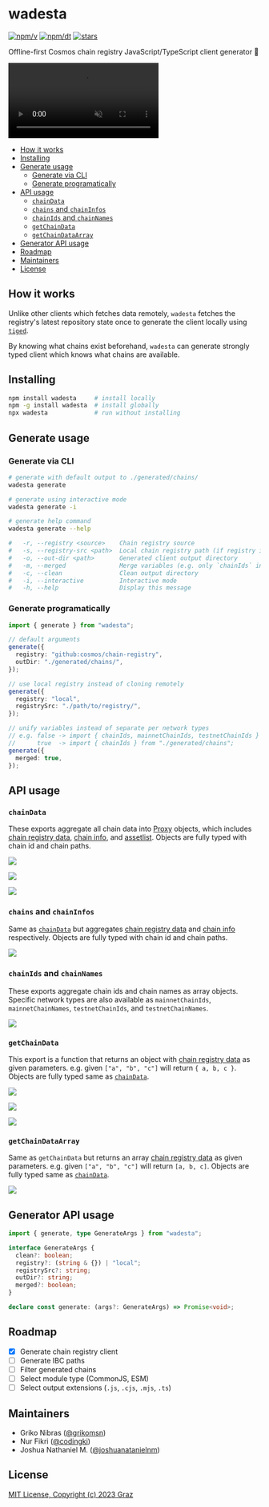 <!-- markdownlint-disable MD033 MD036 MD041 -->

# wadesta

[![npm/v](https://badgen.net/npm/v/wadesta)](https://www.npmjs.com/package/wadesta)
[![npm/dt](https://badgen.net/npm/dt/wadesta)](https://www.npmjs.com/package/wadesta)
[![stars](https://badgen.net/github/stars/graz-sh/wadesta)](https://github.com/graz-sh/wadesta)

Offline-first Cosmos chain registry JavaScript/TypeScript client generator 🪭

<!-- NPM_CLEAN_BELOW -->

<video src="https://assets.graz.sh/wadesta.mp4" autoplay loop muted></video>

- [How it works](#how-it-works)
- [Installing](#installing)
- [Generate usage](#generate-usage)
  - [Generate via CLI](#generate-via-cli)
  - [Generate programatically](#generate-programatically)
- [API usage](#api-usage)
  - [`chainData`](#chaindata)
  - [`chains` and `chainInfos`](#chains-and-chaininfos)
  - [`chainIds` and `chainNames`](#chainids-and-chainnames)
  - [`getChainData`](#getchaindata)
  - [`getChainDataArray`](#getchaindataarray)
- [Generator API usage](#generator-api-usage)
- [Roadmap](#roadmap)
- [Maintainers](#maintainers)
- [License](#license)

## How it works

Unlike other clients which fetches data remotely, `wadesta` fetches the registry's latest repository state once to generate the client locally using [`tiged`](https://github.com/tiged/tiged).

By knowing what chains exist beforehand, `wadesta` can generate strongly typed client which knows what chains are available.

## Installing

```sh
npm install wadesta     # install locally
npm -g install wadesta  # install globally
npx wadesta             # run without installing
```

## Generate usage

### Generate via CLI

```sh
# generate with default output to ./generated/chains/
wadesta generate

# generate using interactive mode
wadesta generate -i

# generate help command
wadesta generate --help

#   -r, --registry <source>    Chain registry source
#   -s, --registry-src <path>  Local chain registry path (if registry is `local`)
#   -o, --out-dir <path>       Generated client output directory
#   -m, --merged               Merge variables (e.g. only `chainIds` instead of `mainnetChainIds`, `testnetChainIds`, and `chainIds`)
#   -c, --clean                Clean output directory
#   -i, --interactive          Interactive mode
#   -h, --help                 Display this message
```

### Generate programatically

```ts
import { generate } from "wadesta";

// default arguments
generate({
  registry: "github:cosmos/chain-registry",
  outDir: "./generated/chains/",
});

// use local registry instead of cloning remotely
generate({
  registry: "local",
  registrySrc: "./path/to/registry/",
});

// unify variables instead of separate per network types
// e.g. false -> import { chainIds, mainnetChainIds, testnetChainIds } from "./generated/chains";
//      true  -> import { chainIds } from "./generated/chains";
generate({
  merged: true,
});
```

## API usage

### `chainData`

These exports aggregate all chain data into [Proxy](https://developer.mozilla.org/en-US/docs/Web/JavaScript/Reference/Global_Objects/Proxy) objects, which includes [chain registry data](https://github.com/graz-sh/types/blob/main/src/chain.ts), [chain info](https://github.com/graz-sh/types/blob/main/src/keplr/chain-info.ts), and [assetlist](https://github.com/graz-sh/types/blob/main/src/assetlist.ts). Objects are fully typed with chain id and chain paths.

![](.github/docs-chaindata-intellisense.png)

![](.github/docs-chaindata-chain-intellisense.png)

![](.github/docs-chaindata-chaininfo-intellisense.png)

### `chains` and `chainInfos`

Same as [`chainData`](#chaindata) but aggregates [chain registry data](https://github.com/graz-sh/types/blob/main/src/chain.ts) and [chain info](https://github.com/graz-sh/types/blob/main/src/keplr/chain-info.ts) respectively. Objects are fully typed with chain id and chain paths.

![](.github/docs-chain-vars.png)

### `chainIds` and `chainNames`

These exports aggregate chain ids and chain names as array objects. Specific network types are also available as `mainnetChainIds`, `mainnetChainNames`, `testnetChainIds`, and `testnetChainNames`.

![](.github/docs-array-vars.png)

### `getChainData`

This export is a function that returns an object with [chain registry data](https://github.com/graz-sh/types/blob/main/src/chain.ts) as given parameters. e.g. given `["a", "b", "c"]` will return `{ a, b, c }`. Objects are fully typed same as [`chainData`](#chaindata).

![](.github/docs-getchaindata-intellisense-1.png)

![](.github/docs-getchaindata-intellisense-2.png)

![](.github/docs-getchaindata-intellisense-3.png)

### `getChainDataArray`

Same as `getChainData` but returns an array [chain registry data](https://github.com/graz-sh/types/blob/main/src/chain.ts) as given parameters. e.g. given `["a", "b", "c"]` will return `[a, b, c]`. Objects are fully typed same as [`chainData`](#chaindata).

![](.github/docs-getchaindata-getchaindataarray.png)

## Generator API usage

```ts
import { generate, type GenerateArgs } from "wadesta";
```

```ts
interface GenerateArgs {
  clean?: boolean;
  registry?: (string & {}) | "local";
  registrySrc?: string;
  outDir?: string;
  merged?: boolean;
}

declare const generate: (args?: GenerateArgs) => Promise<void>;
```

## Roadmap

- [x] Generate chain registry client
- [ ] Generate IBC paths
- [ ] Filter generated chains
- [ ] Select module type (CommonJS, ESM)
- [ ] Select output extensions (`.js`, `.cjs`, `.mjs`, `.ts`)

## Maintainers

- Griko Nibras ([@grikomsn](https://github.com/grikomsn))
- Nur Fikri ([@codingki](https://github.com/codingki))
- Joshua Nathaniel M. ([@joshuanatanielnm](https://github.com/joshuanatanielnm))

## License

[MIT License, Copyright (c) 2023 Graz](./LICENSE)
